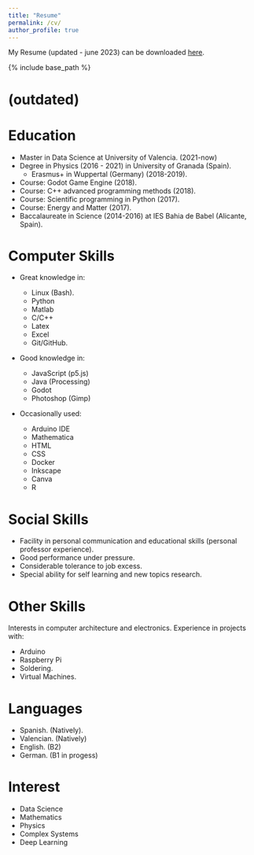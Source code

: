```yaml
---
title: "Resume"
permalink: /cv/
author_profile: true
---
```


My Resume (updated - june 2023) can be downloaded <a href="/cv/CV_TEMPLATE_MODIFICADO_junio2023.pdf" download>here</a>.

{% include base_path %} 

# (outdated) 


Education 
======
* Master in Data Science at University of Valencia. (2021-now)
* Degree in Physics (2016 - 2021) in University of Granada (Spain).
  + Erasmus+ in Wuppertal (Germany) (2018-2019).
* Course: Godot Game Engine (2018).
* Course: C++ advanced programming methods (2018).
* Course: Scientific programming in Python (2017).
* Course: Energy and Matter (2017).
* Baccalaureate in Science (2014-2016) at IES Bahia de Babel (Alicante, Spain).

Computer Skills
======
* Great knowledge in:
  + Linux (Bash).
  + Python
  + Matlab
  + C/C++
  + Latex
  + Excel
  + Git/GitHub.

* Good knowledge in:
  + JavaScript (p5.js)
  + Java (Processing)
  + Godot
  + Photoshop (Gimp)
 
* Occasionally used:
  + Arduino IDE
  + Mathematica
  + HTML
  + CSS
  + Docker
  + Inkscape
  + Canva
  + R
  
Social Skills
======
* Facility in personal communication and educational skills (personal professor experience).
* Good performance under pressure.
* Considerable tolerance to job excess.
* Special ability for self learning and new topics research.
  
Other Skills
======
Interests in computer architecture and electronics. 
Experience in projects with:
* Arduino
* Raspberry Pi
* Soldering.
* Virtual Machines.

Languages
======
* Spanish. (Natively).
* Valencian. (Natively)
* English. (B2)
* German. (B1 in progess)

Interest
======
* Data Science 
* Mathematics
* Physics
* Complex Systems
* Deep Learning


<!--
Publications
======
  <ul>{% for post in site.publications %}
    {% include archive-single-cv.html %}
  {% endfor %}</ul>
%
-->
